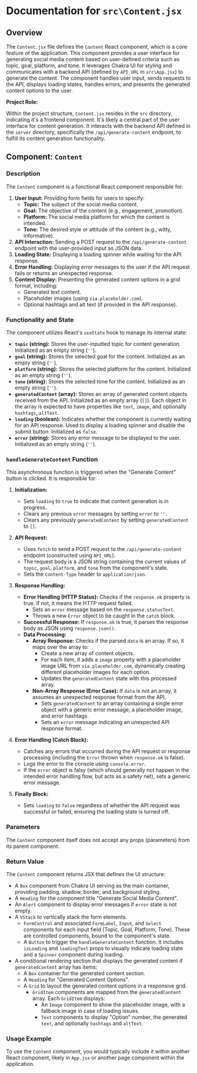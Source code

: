 # Documentation for `src\Content.jsx`

## Overview

The `Content.jsx` file defines the `Content` React component, which is a core feature of the
application. This component provides a user interface for generating social media content based on
user-defined criteria such as topic, goal, platform, and tone. It leverages Chakra UI for styling
and communicates with a backend API (defined by `API_URL` in `src\App.jsx`) to generate the content.
The component handles user input, sends requests to the API, displays loading states, handles
errors, and presents the generated content options to the user.

**Project Role:**

Within the project structure, `Content.jsx` resides in the `src` directory, indicating it's a
frontend component. It's likely a central part of the user interface for content generation. It
interacts with the backend API defined in the `server` directory, specifically the
`/api/generate-content` endpoint, to fulfill its content generation functionality.

## Component: `Content`

### Description

The `Content` component is a functional React component responsible for:

1.  **User Input:** Providing form fields for users to specify:
    - **Topic:** The subject of the social media content.
    - **Goal:** The objective of the content (e.g., engagement, promotion).
    - **Platform:** The social media platform for which the content is intended.
    - **Tone:** The desired style or attitude of the content (e.g., witty, informative).
2.  **API Interaction:** Sending a POST request to the `/api/generate-content` endpoint with the
    user-provided input as JSON data.
3.  **Loading State:** Displaying a loading spinner while waiting for the API response.
4.  **Error Handling:** Displaying error messages to the user if the API request fails or returns an
    unexpected response.
5.  **Content Display:** Presenting the generated content options in a grid format, including:
    - Generated text content.
    - Placeholder images (using `via.placeholder.com`).
    - Optional hashtags and alt text (if provided in the API response).

### Functionality and State

The component utilizes React's `useState` hook to manage its internal state:

- **`topic` (string):** Stores the user-inputted topic for content generation. Initialized as an
  empty string (`''`).
- **`goal` (string):** Stores the selected goal for the content. Initialized as an empty string
  (`''`).
- **`platform` (string):** Stores the selected platform for the content. Initialized as an empty
  string (`''`).
- **`tone` (string):** Stores the selected tone for the content. Initialized as an empty string
  (`''`).
- **`generatedContent` (array):** Stores an array of generated content objects received from the
  API. Initialized as an empty array (`[]`). Each object in the array is expected to have properties
  like `text`, `image`, and optionally `hashtags`, `altText`.
- **`loading` (boolean):** Indicates whether the component is currently waiting for an API response.
  Used to display a loading spinner and disable the submit button. Initialized as `false`.
- **`error` (string):** Stores any error message to be displayed to the user. Initialized as an
  empty string (`''`).

### `handleGenerateContent` Function

This asynchronous function is triggered when the "Generate Content" button is clicked. It is
responsible for:

1.  **Initialization:**

    - Sets `loading` to `true` to indicate that content generation is in progress.
    - Clears any previous `error` messages by setting `error` to `''`.
    - Clears any previously `generatedContent` by setting `generatedContent` to `[]`.

2.  **API Request:**

    - Uses `fetch` to send a POST request to the `/api/generate-content` endpoint (constructed using
      `API_URL`).
    - The request body is a JSON string containing the current values of `topic`, `goal`,
      `platform`, and `tone` from the component's state.
    - Sets the `Content-Type` header to `application/json`.

3.  **Response Handling:**

    - **Error Handling (HTTP Status):** Checks if the `response.ok` property is true. If not, it
      means the HTTP request failed.
        - Sets an `error` message based on the `response.statusText`.
        - Throws a new `Error` object to be caught in the `catch` block.
    - **Successful Response:** If `response.ok` is true, it parses the response body as JSON using
      `response.json()`.
    - **Data Processing:**
        - **Array Response:** Checks if the parsed `data` is an array. If so, it maps over the array
          to:
            - Create a new array of content objects.
            - For each item, it adds a `image` property with a placeholder image URL from
              `via.placeholder.com`, dynamically creating different placeholder images for each
              option.
            - Updates the `generatedContent` state with this processed array.
        - **Non-Array Response (Error Case):** If `data` is not an array, it assumes an unexpected
          response format from the API.
            - Sets `generatedContent` to an array containing a single error object with a generic
              error message, a placeholder image, and error hashtags.
            - Sets an `error` message indicating an unexpected API response format.

4.  **Error Handling (Catch Block):**

    - Catches any errors that occurred during the API request or response processing (including the
      `Error` thrown when `response.ok` is false).
    - Logs the error to the console using `console.error`.
    - If the `error` object is falsy (which should generally not happen in the intended error
      handling flow, but acts as a safety net), sets a generic error message.

5.  **Finally Block:**
    - Sets `loading` to `false` regardless of whether the API request was successful or failed,
      ensuring the loading state is turned off.

### Parameters

The `Content` component itself does not accept any props (parameters) from its parent component.

### Return Value

The `Content` component returns JSX that defines the UI structure:

- A `Box` component from Chakra UI serving as the main container, providing padding, shadow, border,
  and background styling.
- A `Heading` for the component title "Generate Social Media Content".
- An `Alert` component to display error messages if `error` state is not empty.
- A `VStack` to vertically stack the form elements.
    - `FormControl` and associated `FormLabel`, `Input`, and `Select` components for each input
      field (Topic, Goal, Platform, Tone). These are controlled components, bound to the component's
      state.
    - A `Button` to trigger the `handleGenerateContent` function. It includes `isLoading` and
      `loadingText` props to visually indicate loading state and a `Spinner` component during
      loading.
- A conditional rendering section that displays the generated content if `generatedContent` array
  has items:
    - A `Box` container for the generated content section.
    - A `Heading` for "Generated Content Options".
    - A `Grid` to layout the generated content options in a responsive grid.
        - `GridItem` components are mapped from the `generatedContent` array. Each `GridItem`
          displays:
            - An `Image` component to show the placeholder image, with a fallback image in case of
              loading issues.
            - `Text` components to display "Option" number, the generated `text`, and optionally
              `hashtags` and `altText`.

### Usage Example

To use the `Content` component, you would typically include it within another React component,
likely in `App.jsx` or another page component within the application.
